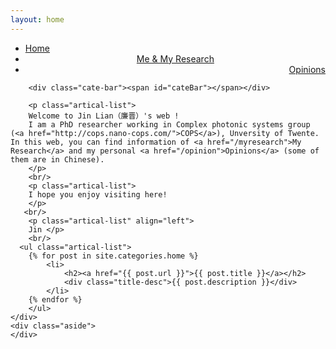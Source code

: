 ```yaml
---
layout: home
---
```


<div class="index-content blog">
    <div class="section">
        <ul class="artical-cate">
            <li class="on" style="text-align:left"><a href="/"><span>Home</span></a></li>
            <li style="text-align:center"><a href="/myresearch"><span>Me & My Research</span></a></li>
            <li style="text-align:right"><a href="/opinion"><span>Opinions</span></a></li>
</ul>

        <div class="cate-bar"><span id="cateBar"></span></div>

        <p class="artical-list"> 
        Welcome to Jin Lian（廉晋）'s web ! 
        I am a PhD researcher working in Complex photonic systems group (<a href="http://cops.nano-cops.com/">COPS</a>), Unversity of Twente. In this web, you can find information of <a href="/myresearch">My Research</a> and my personal <a href="/opinion">Opinions</a> (some of them are in Chinese).
        </p>
        <br/>     
        <p class="artical-list"> 
        I hope you enjoy visiting here! 
        </p>
       <br/>      
        <p class="artical-list" align="left"> 
        Jin </p>
        <br/>
      <ul class="artical-list">
        {% for post in site.categories.home %}
            <li>
                <h2><a href="{{ post.url }}">{{ post.title }}</a></h2>
                <div class="title-desc">{{ post.description }}</div>
            </li>
        {% endfor %}
        </ul> 
    </div>
    <div class="aside">
    </div>
</div>


